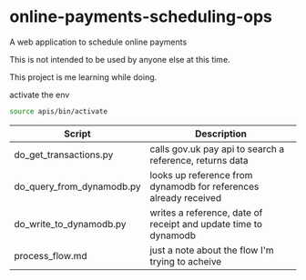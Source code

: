 # online-payments-scheduling-ops
A web application to schedule online payments

This is not intended to be used by anyone else at this time.

This project is me learning while doing.

activate the env
```sh
source apis/bin/activate
```
| Script                    | Description                                                      |
|---------------------------|------------------------------------------------------------------|
|do_get_transactions.py     | calls gov.uk pay api to search a reference, returns data         |
|do_query_from_dynamodb.py  | looks up reference from dynamodb for references already received |
|do_write_to_dynamodb.py    | writes a reference, date of receipt and update time to dynamodb  |
|process_flow.md            | just a note about the flow I'm trying to acheive                 |
